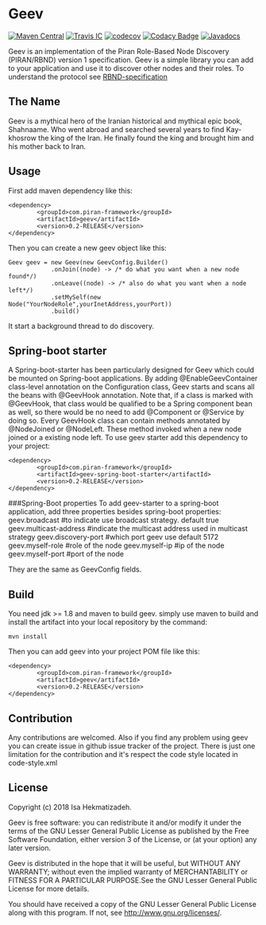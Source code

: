 # Geev
[![Maven Central](https://maven-badges.herokuapp.com/maven-central/com.piran-framework/geev/badge.svg)](https://maven-badges.herokuapp.com/maven-central/com.piran-framework/geev)
[![Travis IC](https://travis-ci.org/piran-framework/geev.svg?branch=master)](https://travis-ci.org/piran-framework/geev)
[![codecov](https://codecov.io/gh/piran-framework/geev/branch/master/graph/badge.svg)](https://codecov.io/gh/piran-framework/geev)
[![Codacy Badge](https://api.codacy.com/project/badge/Grade/f436671f55984fb79910aeff17a571d6)](https://www.codacy.com/app/esahekmat/geev?utm_source=github.com&amp;utm_medium=referral&amp;utm_content=piran-framework/geev&amp;utm_campaign=Badge_Grade)
[![Javadocs](http://javadoc.io/badge/com.piran-framework/geev.svg)](http://javadoc.io/doc/com.piran-framework/geev)

Geev is an implementation of the Piran Role-Based Node Discovery (PIRAN/RBND) version 1 
specification. Geev is a simple library you can add to your application and use it to discover 
other nodes and their roles. To understand the protocol see [RBND-specification](RBND-Specification.md)

## The Name
Geev is a mythical hero of the Iranian historical and mythical epic book, Shahnaame. Who went abroad
and searched several years to find Kay-khosrow the king of the Iran. He finally found the king and
brought him and his mother back to Iran.

## Usage
First add maven dependency like this:
```
<dependency>
        <groupId>com.piran-framework</groupId>
        <artifactId>geev</artifactId>
        <version>0.2-RELEASE</version>
</dependency>
```
Then you can create a new geev object like this:
```
Geev geev = new Geev(new GeevConfig.Builder()
            .onJoin((node) -> /* do what you want when a new node found*/)
            .onLeave((node) -> /* also do what you want when a node left*/)
            .setMySelf(new Node("YourNodeRole",yourInetAddress,yourPort))
            .build()
```
It start a background thread to do discovery.

## Spring-boot starter
A Spring-boot-starter has been particularly designed for Geev which could be mounted on 
Spring-boot applications. By adding @EnableGeevContainer class-level annotation on the 
Configuration class, Geev starts and scans all the beans with @GeevHook annotation. Note 
that, if a class is marked with @GeevHook, that class would be qualified to be a Spring 
component bean as well, so there would be no need to add @Component or @Service by doing so.
Every GeevHook class can contain methods annotated by @NodeJoined or @NodeLeft. These method 
invoked when a new node joined or a existing node left.
To use geev starter add this dependency to your project:
```
<dependency>
        <groupId>com.piran-framework</groupId>
        <artifactId>geev-spring-boot-starter</artifactId>
        <version>0.2-RELEASE</version>
</dependency>
```
###Spring-Boot properties
To add geev-starter to a spring-boot application, add three properties besides spring-boot 
properties:
geev.broadcast #to indicate use broadcast strategy. default true
geev.multicast-address #indicate the multicast address used in multicast strategy
geev.discovery-port  #which port geev use default 5172
geev.myself-role #role of the node
geev.myself-ip #ip of the node
geev.myself-port #port of the node

They are the same as GeevConfig fields.

## Build
You need jdk >= 1.8 and maven to build geev. simply use maven to build and install the artifact 
into your local repository by the command:
```
mvn install
```
Then you can add geev into your project POM file like this:
```
<dependency>
        <groupId>com.piran-framework</groupId>
        <artifactId>geev</artifactId>
        <version>0.2-RELEASE</version>
</dependency>
```

## Contribution
Any contributions are welcomed. Also if you find any problem using geev you can create issue in 
github issue tracker of the project. There is just one limitation for the contribution and it's 
respect the code style located in code-style.xml

## License
Copyright (c) 2018 Isa Hekmatizadeh.

Geev is free software: you can redistribute it and/or modify it under the terms of the GNU Lesser 
General Public License as published by the Free Software Foundation, either version 3 of the 
License, or (at your option) any later version.

Geev is distributed in the hope that it will be useful, but WITHOUT ANY WARRANTY; without even the
implied warranty of MERCHANTABILITY or FITNESS FOR A PARTICULAR PURPOSE.See the GNU Lesser General 
Public License for more details.

You should have received a copy of the GNU Lesser General Public License
along with this program.  If not, see <http://www.gnu.org/licenses/>.
